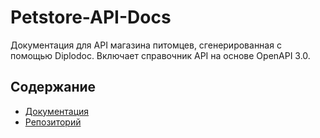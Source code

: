 # Petstore-API-Docs

Документация для API магазина питомцев, сгенерированная с помощью Diplodoc. Включает справочник API на основе OpenAPI 3.0.

## Содержание
- [Документация](https://roManEven.github.io/petstore-api-docs/)
- [Репозиторий](https://github.com/roManEven/petstore-api-docs)
